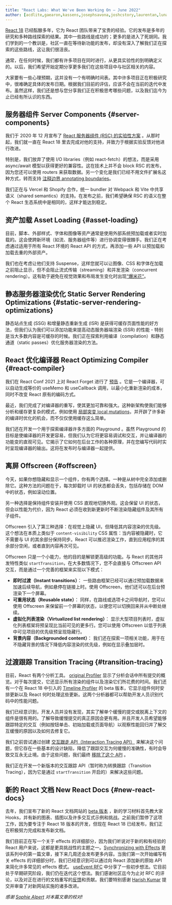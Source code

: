 ```yaml
---
title: "React Labs: What We've Been Working On – June 2022"
author: [acdlite,gaearon,kassens,josephsavona,joshcstory,laurentan,lunaruan,mengdichen,rickhanlonii,robertzhang,gsathya,sebmarkbage,huxpro]
---
```


[React 18](https://reactjs.org/blog/2022/03/29/react-v18.html)  已经酝酿多年，它为 React 团队带来了宝贵的经验。它的发布是多年的研究和多种路线探索的结果。其中一些路线是成功的；更多的是进入了死胡同。我们学到的一个教训是，社区一直在等待新功能的发布，却没有深入了解我们正在探索的这些路线，这让我们很沮丧。

通常，在任何时候，我们都有许多项目在同时进行，从更具实验性的到明确定义的。以后，我们希望开始定期分享更多我们在这些项目中与社区相关的内容。

大家要有一些心理预期，这并没有一个有明确时间表。其中许多项目正在积极研究中，很难确定具体的发布日期。根据我们目前的评估，应该不会在当前的迭代中发布。虽然这样，我们还是想与您分享我们正在积极思考哪些问题，以及我们迄今为止已经有所认识的东西。

## 服务器组件 Server Components {#server-components}

我们于 2020 年 12 月宣布了  [React 服务器组件 (RSC) 的实验性方案](https://reactjs.org/blog/2020/12/21/data-fetching-with-react-server-components.html) 。从那时起，我们就一直在 React 18 里去完成对他的支持，并致力于根据实验反馈对他进行改进。

特别是，我们放弃了使用 I/O libraries（例如 react-fetch）的想法，而是采用 async/await 模型以获得更好的兼容性。这在技术上并不会 block RSC 的发布，因为您还可以使用 routers 来获取数据。另一个变化是我们已经不用文件扩展名这种方式，转而支持 [注释边界 annotating boundaries](https://github.com/reactjs/rfcs/pull/189#issuecomment-1116482278)。

我们正在与 Vercel 和 Shopify 合作，统一 bundler 对 Webpack 和 Vite 中共享语义（shared semantics）的支持。在发布之前，我们希望确保 RSC 的语义在整个 React 生态系统中是相同的，这样才能达到稳定。

## 资产加载 Asset Loading {#asset-loading}

目前，脚本、外部样式、字体和图像等资产通常是使用外部系统预加载或者实时加载的。这会使跨新环境（如流、服务器组件等）进行协调变得很棘手。我们正在考虑通过适用于所有 React 环境的 React API 的方式，再添加一些 API 以预加载和加载去重的外部资产。

我们也在考虑让他们支持 Suspense，这样您就可以让图像、CSS 和字体在加载之前阻止显示，但不会阻止流式传输（streaming）和并发渲染（concurrent rendering）。这有助于避免在视觉效果和布局发生变化时出现[“爆米花“](https://twitter.com/sebmarkbage/status/1516852731251724293)。

## 静态服务器渲染优化 Static Server Rendering Optimizations {#static-server-rendering-optimizations}

静态站点生成 (SSG) 和增量静态重新生成 (ISR) 是获得可缓存页面性能的好方法，但我们认为我们可以添加功能来提高动态服务器端渲染 (SSR) 的性能 - 特别是当大多数内容是可缓存的时候。我们正在探索利用编译（compilation）和静态通道（static passes）优化服务器渲染的方法。

## React 优化编译器 React Optimizing Compiler {#react-compiler}

我们在 React Conf 2021 上对 React Forget 进行了 [预告](https://www.youtube.com/watch?v=lGEMwh32soc) 。它是一个编译器，可以自动生成等价的 useMemo 和 useCallback 调用，以最小化重新渲染的成本，同时不改变 React 原有的编码方式。

最近，我们完成了对编译器的重写，使其更加可靠和强大。这种新架构使我们能够分析和缓存更复杂的模式，例如使用 [局部突变 local mutations](https://beta.reactjs.org/learn/keeping-components-pure#local-mutation-your-components-little-secret)，并开辟了许多新的编译时优化的机会，而不仅仅使用缓存这么简单。

我们还在开发一个用于探索编译器许多方面的 Playground 。虽然 Playground 的目标是使编译器的开发更容易，但我们认为它将更容易调试和交互，并让编译器的功能变的直观可见。它揭示了它如何在后台工作的各种原理，并在您编写代码时实时呈现编译器的输出。这将在发布时与编译器一起提供。

## 离屏 Offscreen {#offscreen}

今天，如果你想隐藏和显示一个组件，你有两个选择。一种是从树中完全添加或删除它。这种方法的问题在于，每次卸载时 UI 的状态都会丢失，包括存储在 DOM 中的状态，例如滚动位置。

另一种选择是保持组件安装并使用 CSS 直观地切换外观。这会保留 UI 的状态，但会以性能为代价，因为 React 必须在收到新更新时不断渲染隐藏组件及其所有子组件。

Offscreen 引入了第三种选择：在视觉上隐藏 UI，但降低其内容渲染的优先级。这个想法在本质上类似于 `content-visibility` CSS 属性：当内容被隐藏时，它不需要与 UI 的其余部分保持同步。React 可以推迟渲染工作，直到应用程序的其余部分空闲，或者直到内容再次可见。

Offscreen 只是一个小能力，他的目的是解锁更高级的功能。与 React 的其他并发特性类似 `startTransition`，在大多数情况下，您不会直接与 Offscreen API 交互，而是通过一个完善的框架来实现以下模式：

* **即时过渡（Instant transitions）**： 一些路由框架已经可以通过预加载数据来加速后续导航，例如悬停在链接上时。使用 Offscreen，他们还可以在后台预渲染下一个屏幕。
* **可重用状态（Reusable state）**： 同样，在路线或选项卡之间导航时，您可以使用 Offscreen 来保留前一个屏幕的状态，以便您可以切换回来并从中断处继续。
* **虚拟化列表渲染（Virtualized list rendering）**： 显示大型项目列表时，虚拟化列表框架将预呈现比当前可见的更多行。您可以使用 Offscreen 以低于列表中可见项目的优先级预呈现隐藏行。
* **背景内容（Backgrounded content）**： 我们还在探索一项相关功能，用于在不隐藏背景的情况下降低内容渲染的优先级，例如在显示叠加层时。

## 过渡跟踪 Transition Tracing {#transition-tracing}

目前，React 有两个分析工具。 [original Profiler](https://reactjs.org/blog/2018/09/10/introducing-the-react-profiler.html)  显示了分析会话中所有提交的概览。对于每次提交，它还显示所有渲染的组件以及渲染它们所花费的时间。我们还有一个在 React 18 中引入的 [Timeline Profiler](https://github.com/reactwg/react-18/discussions/76) 的 beta 版本，它显示组件何时安排更新以及 React 何时处理这些更新。这两个分析器都可以帮助开发人员识别代码中的性能问题。

我们已经意识到，开发人员并没有发现，其实了解单个缓慢的提交或脱离上下文的组件是很有用的。了解导致缓慢提交的真正原因会更有用。并且开发人员希望能够跟踪特定的交互（例如按钮单击、初始加载或页面导航）以观察性能回归并了解交互缓慢的原因以及如何去修复它。

我们之前尝试通过创建 [交互跟走 API（Interaction Tracing API）](https://gist.github.com/bvaughn/8de925562903afd2e7a12554adcdda16) 来解决这个问题，但它存在一些基本的设计缺陷，降低了跟踪交互为何缓慢的准确性，有时会导致交互永无止境。由于这些问题，我们最终 [移除了这个 API](https://github.com/facebook/react/pull/20037) 。

我们正在开发一个新版本的交互跟踪 API（暂时称为转换跟踪（Transition Tracing），因为它是通过 `startTransition` 开启的）来解决这些问题。

## 新的 React 文档 New React Docs {#new-react-docs}

去年，我们宣布了新的 React 文档网站的 [beta 版本](https://beta.reactjs.org/) ，新的学习材料首先教大家 Hooks，并有新的图表、插图以及许多交互式示例和挑战。之前我们暂停了这项工作，因为要专注于 React 18 版本的开发，但现在 React 18 已经发布，我们正在积极努力完成和发布新文档。

我们目前正在写一个关于 effects 的详细部分，因为我们听说对于新的和有经验的 React 用户来说，这都是更具挑战性的主题之一。[Synchronizing with Effects](https://beta.reactjs.org/learn/synchronizing-with-effects) 是该系列中的第一篇文章，接下来几周还会发布更多内容。当我们第一次开始编写有关 effects 的详细部分时，我们已经意识到可以通过向 React 添加新的原始 API 来简化许多常见的 effects 模式。 [useEvent RFC](https://github.com/reactjs/rfcs/pull/220) 中分享了一些初步想法。它目前处于早期研究阶段，我们仍在迭代这个想法。我们感谢社区迄今为止对 RFC 的评论，以及对正在进行的文档重写的[反馈](https://github.com/reactjs/reactjs.org/issues/3308)和贡献。我们要特别感谢 [Harish Kumar](https://github.com/harish-sethuraman) 提交并审查了对新网站实施的诸多改进。

*感谢 [Sophie Alpert](https://twitter.com/sophiebits) 对本篇文章的校对!*
